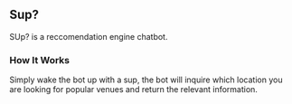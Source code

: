 ## Sup?

SUp? is a reccomendation engine chatbot.

### How It Works

Simply wake the bot up with a sup, the bot will inquire which location you are looking for popular venues and return the relevant information.

```STACK
